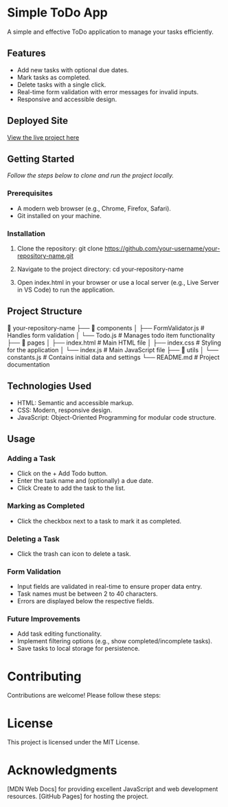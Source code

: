 # **Simple ToDo App**
A simple and effective ToDo application to manage your tasks efficiently.

## Features
- Add new tasks with optional due dates.
- Mark tasks as completed.
- Delete tasks with a single click.
- Real-time form validation with error messages for invalid inputs.
- Responsive and accessible design.

## Deployed Site
 [View the live project here](https://github.com/)

## Getting Started
*Follow the steps below to clone and run the project locally.*

### Prerequisites
- A modern web browser (e.g., Chrome, Firefox, Safari).
- Git installed on your machine.

### Installation

1. Clone the repository:
git clone https://github.com/your-username/your-repository-name.git

2. Navigate to the project directory:
cd your-repository-name

3. Open index.html in your browser or use a local server (e.g., Live Server in VS Code) to run the application.

## Project Structure

📂 your-repository-name
├── 📂 components
│   ├── FormValidator.js       # Handles form validation
│   └── Todo.js                # Manages todo item functionality
├── 📂 pages
│   ├── index.html             # Main HTML file
│   ├── index.css              # Styling for the application
│   └── index.js               # Main JavaScript file
├── 📂 utils
│   └── constants.js           # Contains initial data and settings
└── README.md                  # Project documentation

## Technologies Used

 - HTML: Semantic and accessible markup.
 - CSS: Modern, responsive design.
 - JavaScript: Object-Oriented Programming for modular code structure.

## Usage
 ### Adding a Task
 - Click on the + Add Todo button.
 - Enter the task name and (optionally) a due date.
 - Click Create to add the task to the list.
### Marking as Completed
 - Click the checkbox next to a task to mark it as completed.
### Deleting a Task
 - Click the trash can icon to delete a task.

### Form Validation
 - Input fields are validated in real-time to ensure proper data entry.
 - Task names must be between 2 to 40 characters.
 - Errors are displayed below the respective fields.

### Future Improvements
 - Add task editing functionality.
 - Implement filtering options (e.g., show completed/incomplete tasks).
 - Save tasks to local storage for persistence.

# **Contributing**
Contributions are welcome! Please follow these steps:

# **License**
This project is licensed under the MIT License.

# Acknowledgments
[MDN Web Docs] for providing excellent JavaScript and web development resources.
[GitHub Pages] for hosting the project.